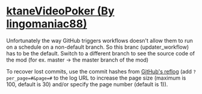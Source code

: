 # [ktaneVideoPoker (By lingomaniac88)](https://github.com/lingomaniac88/ktaneVideoPoker)

Unfortunately the way GitHub triggers workflows doesn't allow them to run on a schedule on a non-default branch. So this branc (updater_workflow) has to be the default. Switch to a different branch to see the source code of the mod (for ex. master -> the master branch of the mod)

To recover lost commits, use the commit hashes from [GitHub's reflog](https://api.github.com/repos/KtaneModules/ktaneVideoPoker-lingomaniac88/events) (add `?per_page=#&page=#` to the log URL to increase the page size (maximum is 100, default is 30) and/or specify the page number (default is 1)).

